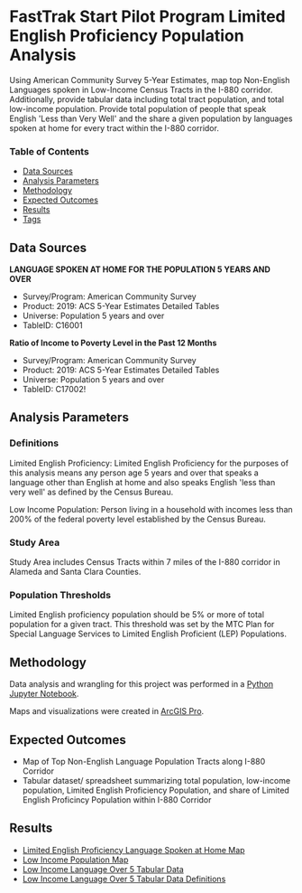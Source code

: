 # FastTrak Start Pilot Program Limited English Proficiency Population Analysis 

Using American Community Survey 5-Year Estimates, map top Non-English Languages spoken in
Low-Income Census Tracts in the I-880 corridor. Additionally, provide tabular data including total tract population, and total low-income population. Provide total population of people that speak English 'Less than Very Well' and the share a given population by languages spoken at home for every tract within the I-880 corridor. 


### Table of Contents

- [Data Sources](#data-sources)
- [Analysis Parameters](#analysis-parameters)
- [Methodology](#methodology)
- [Expected Outcomes](#expected-outcomes)
- [Results](#results)
- [Tags](#tags)

## Data Sources
    
**LANGUAGE SPOKEN AT HOME FOR THE POPULATION 5 YEARS AND OVER**
- Survey/Program: American Community Survey
- Product: 2019: ACS 5-Year Estimates Detailed Tables
- Universe: Population 5 years and over
- TableID: C16001

**Ratio of Income to Poverty Level in the Past 12 Months**
- Survey/Program: American Community Survey
- Product: 2019: ACS 5-Year Estimates Detailed Tables
- Universe: Population 5 years and over
- TableID: C17002!

## Analysis Parameters

### Definitions 

Limited English Proficiency: Limited English Proficiency for the purposes of this analysis means any 
person age 5 years and over that speaks a language other than English at home and also speaks 
English 'less than very well' as defined by the Census Bureau.

Low Income Population: Person living in a household with incomes less than 200% of the federal poverty level established by the Census Bureau.
    
### Study Area
    
Study Area includes Census Tracts within 7 miles of the I-880 corridor in Alameda and Santa Clara Counties. 
    
### Population Thresholds

Limited English proficiency population should be 5% or more of total population for a given tract. This threshold was set by the MTC Plan for Special Language Services to Limited English Proficient (LEP) Populations.  

## Methodology

Data analysis and wrangling for this project was performed in a [Python Jupyter Notebook](FastTrak-Start-Pilot-Program.ipynb). 


Maps and visualizations were created in [ArcGIS Pro](https://mtcdrive.box.com/s/jkyly5aic1xbx3ylto3wq2a2ptwxadeo).

## Expected Outcomes

- Map of Top Non-English Language Population Tracts along I-880 Corridor
- Tabular dataset/ spreadsheet summarizing total population, low-income population, Limited English Proficiency Population, and share of Limited English Proficincy Population within I-880 Corridor

## Results

- [Limited English Proficiency Language Spoken at Home Map](https://mtcdrive.box.com/s/y2lel3tk8df7h2hw6dmua2fe533gox07)
- [Low Income Population Map](https://mtcdrive.box.com/s/3od1s6r5uxcrmdqi8ze1h64h87187oka)
- [Low Income Language Over 5 Tabular Data](https://mtcdrive.box.com/s/4wawptrj9262ucd1cphyrgotndglg5bx)
- [Low Income Language Over 5 Tabular Data Definitions](https://mtcdrive.box.com/s/edj8325zfnjly1o3yg7x4zk995k72cyl)
